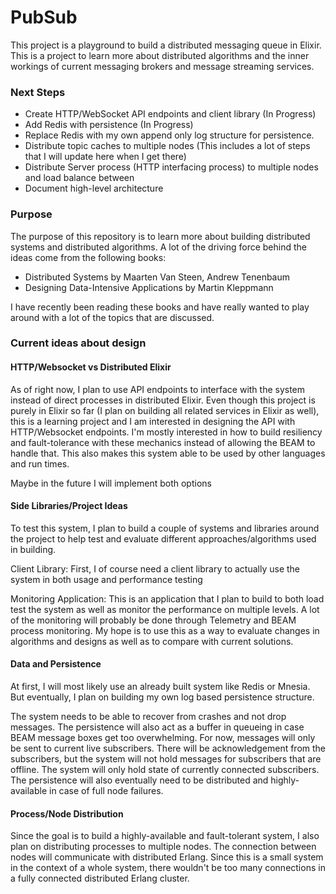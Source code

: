 # PubSub

This project is a playground to build a distributed messaging queue in Elixir. 
This is a project to learn more about distributed algorithms and the inner workings of current messaging brokers and message streaming services.


### Next Steps

- Create HTTP/WebSocket API endpoints and client library (In Progress)
- Add Redis with persistence (In Progress)
- Replace Redis with my own append only log structure for persistence.
- Distribute topic caches to multiple nodes (This includes a lot of steps that I will update here when I get there)
- Distribute Server process (HTTP interfacing process) to multiple nodes and load balance between
- Document high-level architecture

### Purpose

The purpose of this repository is to learn more about building distributed systems and distributed algorithms. 
A lot of the driving force behind the ideas come from the following books:
- Distributed Systems by Maarten Van Steen, Andrew Tenenbaum
- Designing Data-Intensive Applications by Martin Kleppmann

I have recently been reading these books and have really wanted to play around with a lot of the topics that are discussed.

### Current ideas about design

#### HTTP/Websocket vs Distributed Elixir

As of right now, I plan to use API endpoints to interface with the system instead of direct processes in distributed Elixir.
Even though this project is purely in Elixir so far (I plan on building all related services in Elixir as well), this is a learning project and I am interested in designing the API with HTTP/Websocket endpoints. 
I'm mostly interested in how to build resiliency and fault-tolerance with these mechanics instead of allowing the BEAM to handle that.
This also makes this system able to be used by other languages and run times.  

Maybe in the future I will implement both options

#### Side Libraries/Project Ideas

To test this system, I plan to build a couple of systems and libraries around the project to help test and evaluate different approaches/algorithms used in building.

Client Library:
First, I of course need a client library to actually use the system in both usage and performance testing

Monitoring Application:
This is an application that I plan to build to both load test the system as well as monitor the performance on multiple levels.
A lot of the monitoring will probably be done through Telemetry and BEAM process monitoring. 
My hope is to use this as a way to evaluate changes in algorithms and designs as well as to compare with current solutions. 

#### Data and Persistence

At first, I will most likely use an already built system like Redis or Mnesia.
But eventually, I plan on building my own log based persistence structure. 

The system needs to be able to recover from crashes and not drop messages. The persistence will also act as a buffer in queueing in case BEAM message boxes get too overwhelming. 
For now, messages will only be sent to current live subscribers. There will be acknowledgement from the subscribers, but the system will not hold messages for subscribers that are offline. The system will only hold state of currently connected subscribers.
The persistence will also eventually need to be distributed and highly-available in case of full node failures. 

#### Process/Node Distribution

Since the goal is to build a highly-available and fault-tolerant system, I also plan on distributing processes to multiple nodes.
The connection between nodes will communicate with distributed Erlang.
Since this is a small system in the context of a whole system, there wouldn't be too many connections in a fully connected distributed Erlang cluster.